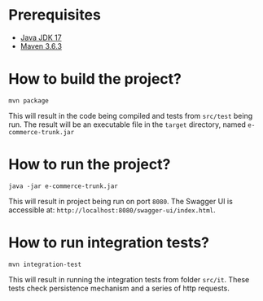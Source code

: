 # Prerequisites
* [Java JDK 17](https://openjdk.org/projects/jdk/17/)
* [Maven 3.6.3](https://maven.apache.org/download.cgi)

# How to build the project?

```console
mvn package
```

This will result in the code being compiled and tests from `src/test` being run.
The result will be an executable file in the `target` directory, named `e-commerce-trunk.jar`

# How to run the project?

```console
java -jar e-commerce-trunk.jar
```

This will result in project being run on port `8080`.
The Swagger UI is accessible at: `http://localhost:8080/swagger-ui/index.html`.

# How to run integration tests?
```console
mvn integration-test
```

This will result in running the integration tests from folder `src/it`.
These tests check persistence mechanism and a series of http requests.

